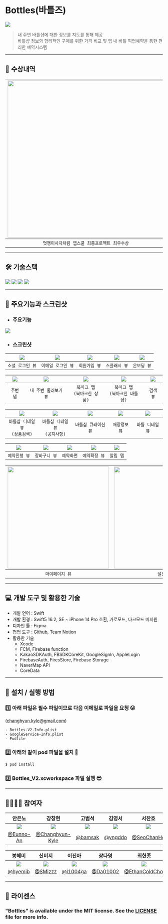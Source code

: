 # Bottles(바틀즈)
<img src = "https://user-images.githubusercontent.com/101093592/223049709-5b6e61a2-bfd3-4285-a7e5-8124b6663010.png">

> 내 주변 바틀샵에 대한 정보를 지도를 통해 제공 <br>
> 바틀샵 정보와 합리적인 구매를 위한 가격 비교 및 앱 내 바틀 픽업예약을 통한 편리한 예약시스템

---

## 🏅 수상내역
|<img width = 500 src = "https://media.discordapp.net/attachments/1013994100246192248/1082577506995023872/image.png">|<img width = 500 src = "https://user-images.githubusercontent.com/101093592/223365235-da8b4ee6-fb8c-4cf0-b2cb-13a87fffab34.png">|
|:---:|:---:|
|`멋쟁이사자처럼 앱스쿨 최종프로젝트 최우수상`|`멋쟁이사자처럼 앱스쿨 해커톤 대상`|

---

## 🛠️ 기술스택
<p align="leading">
  <img src="https://img.shields.io/badge/Swift-F05138?style=for-the-badge&logo=Swift&logoColor=white"/>
  <img src="https://img.shields.io/badge/SwiftUI-021B97?style=for-the-badge&logo=swift&logoColor=white"/>
  <img src="https://img.shields.io/badge/Firebase-FFCA28?style=for-the-badge&logo=Firebase&logoColor=white"/>
    <img src="https://img.shields.io/badge/UIKit-2396F3?style=for-the-badge&logo=uikit&logoColor=white"/>
</p>

---

## 📱 주요기능과 스크린샷
- ### 주요기능
<img src = "https://cdn.discordapp.com/attachments/1013994100246192248/1082557421173624852/image.png">

- ### 스크린샷

|<img src = "https://media.discordapp.net/attachments/1013994100246192248/1082564638304116736/simulator_screenshot_6608D6EA-F4AB-4C2E-B616-7AB65EE87870.png?width=324&height=702">|<img src = "https://media.discordapp.net/attachments/1013994100246192248/1082564638543196190/simulator_screenshot_26DB5CFA-2E28-4D54-B0B2-203CD5F53E7F.png?width=324&height=702">|<img src ="https://media.discordapp.net/attachments/1013994100246192248/1082564638820007976/simulator_screenshot_5B021C3E-83A2-4A9A-A36B-5E71AD869B78.png?width=324&height=702">|<img src = "https://media.discordapp.net/attachments/1013994100246192248/1082563388602863716/simulator_screenshot_73E3173E-761F-41E3-B670-D27B0C575EF1.png?width=324&height=702">|<img src = "https://media.discordapp.net/attachments/1013994100246192248/1082563460149301278/simulator_screenshot_5A710F46-CBF8-45B7-B898-7DABB9E25F0E.png?width=324&height=702">|
|:----:|:----:|:-----:|:----:|:-----:|
|`소셜 로그인 뷰`|`이메일 로그인 뷰`|`회원가입 뷰`|`스플래시 뷰`|`온보딩 뷰`|


|<img src = "https://media.discordapp.net/attachments/1013994100246192248/1082563527077802024/simulator_screenshot_1B9460DE-87F1-4CE7-9D78-FC110D2C3041.png?width=324&height=702">|<img src = "https://media.discordapp.net/attachments/1013994100246192248/1082563566919495721/simulator_screenshot_68351795-7CCB-480B-8553-48884CE5E38E.png?width=324&height=702">|<img src ="https://media.discordapp.net/attachments/1013994100246192248/1082563624113025105/simulator_screenshot_83C22661-74AD-40AE-BD35-8C77361D145C.png?width=324&height=702">|<img src = "https://media.discordapp.net/attachments/1013994100246192248/1082563643910144031/simulator_screenshot_6597E957-063D-4989-A600-A499A1404FA5.png?width=324&height=702">|<img src = "https://media.discordapp.net/attachments/1013994100246192248/1082563726093340754/simulator_screenshot_520D59EC-E46D-4A1D-9309-2CE39295C30C.png?width=324&height=702">|
|:----:|:----:|:-----:|:----:|:-----:|
|`주변 탭`|`내 주변 둘러보기 뷰`|`북마크 탭` <br> `(북마크한 상품)`|`북마크 탭` <br> `(북마크한 바틀샵)`|`검색 뷰`|


|<img src = "https://media.discordapp.net/attachments/1013994100246192248/1082564010194509844/simulator_screenshot_7F4F3EA9-61D9-4079-9178-FDDCB5E84A85.png?width=324&height=702">|<img src = "https://media.discordapp.net/attachments/1013994100246192248/1082564042683596883/simulator_screenshot_11A45A90-EAA9-4E6B-9253-6B6B17627990.png?width=324&height=702">|<img src ="https://media.discordapp.net/attachments/1013994100246192248/1082567615534354432/simulator_screenshot_C9F425C3-D628-4D13-B69C-6ADFA09A1B79.png?width=324&height=702">|<img src = "https://media.discordapp.net/attachments/1013994100246192248/1082567657699680256/simulator_screenshot_39899917-95F1-4DFC-9B17-F8C4388F5F22.png?width=324&height=702">|<img src = "https://media.discordapp.net/attachments/1013994100246192248/1082563927705124955/simulator_screenshot_17678F09-8416-4158-8F52-909F5EE63FC8.png?width=324&height=702">|
|:----:|:----:|:-----:|:----:|:-----:|
|`바틀샵 디테일 뷰` <br> `(상품검색)`|`바틀샵 디테일 뷰` <br> `(공지사항)`|`바틀샵 큐레이션 뷰`|`매장정보 뷰`|`바틀 디테일 뷰`|

|<img src = "https://media.discordapp.net/attachments/1013994100246192248/1082564180244176897/simulator_screenshot_0535182B-69DF-4BBF-8530-722159B99397.png">|<img src = "https://user-images.githubusercontent.com/101093592/228703696-37ceea9d-1f66-41b2-b07c-bebe075a9721.png">|<img src = "https://media.discordapp.net/attachments/1013994100246192248/1082564232467447848/simulator_screenshot_EE368388-85AD-4402-9600-0F30BCFFE817.png">|<img src = "https://media.discordapp.net/attachments/1013994100246192248/1082564265870889002/simulator_screenshot_F701E791-921F-4ECC-B71B-15B38E4B9622.png">|<img src = "https://media.discordapp.net/attachments/1013994100246192248/1082563800319938600/simulator_screenshot_F42275F4-7D2E-439E-94E8-E1E0EA007830.png">|
|:----:|:----:|:-----:|:----:|:-----:|
|`예약진행 뷰`|`장바구니 뷰`|`예약화면`|`예약확정 뷰`|`알림 탭`|

|<img width=324 src = "https://media.discordapp.net/attachments/1013994100246192248/1082563867995025428/simulator_screenshot_E1C10623-8371-4616-9C43-46B55EA75944.png?">|<img width=324 src = "https://media.discordapp.net/attachments/1013994100246192248/1082563868255068210/simulator_screenshot_39672B26-2F88-4DBE-A3A7-12C7A8697FF4.png?">|<img width=324 src = "https://media.discordapp.net/attachments/1013994100246192248/1082571285583900682/simulator_screenshot_78912670-900E-4B3E-BAB9-C8AD32D88535.png?">|<img width=324 src = "https://media.discordapp.net/attachments/1013994100246192248/1082574317788860436/image.png">|<img width=324 src = "https://media.discordapp.net/attachments/1013994100246192248/1082574402748682261/image.png">|
|:----:|:----:|:-----:|:----:|:-----:|
|`마이페이지 뷰`|`설정 뷰`|`예약내역`|`푸시알림`|`푸시알림 탭`|

---

## 💻 개발 도구 및 활용한 기술
- 개발 언어 : Swift
- 개발 환경 : Swift5 16.2, SE ~ iPhone 14 Pro 호환, 가로모드, 다크모드 미지원
- 디자인 툴 : Figma
- 협업 도구 : Github, Team Notion
- 활용한 기술
    - Xcode
    - FCM, Firebase function
    - KakaoSDKAuth, FBSDKCoreKit, GoogleSignIn, AppleLogin
    - FirebaseAuth, FiresStore, Firebase Storage
    - NaverMap API
    - CoreData
    
---

## 📓 설치 / 실행 방법

### 1️⃣ 아래 파일은 필수 파일이므로 다음 이메일로 파일을 요청 😝
(changhyun.kyle@gmail.com)
```
- Bottles-V2-Info.plist
- GoogleService-Info.plist
- Podfile
```

### 2️⃣ 아래와 같이 pod 파일을 설치 🤗
```sh
$ pod install
```

### 3️⃣ Bottles_V2.xcworkspace 파일 실행 😎

---

## 👨‍👩‍👦‍👦 참여자
|안은노|강창현|고범석|김영서|서찬호|
|:----:|:----:|:-----:|:----:|:-----:|
|<img src = "https://avatars.githubusercontent.com/u/33450365?v=4">|<img src = "https://avatars.githubusercontent.com/u/101093592?v=4">|<img src = "https://avatars.githubusercontent.com/u/114239407?v=4">|<img src = "https://avatars.githubusercontent.com/u/114224237?s=120&v=4">|<img src = "https://avatars.githubusercontent.com/u/102764542?s=120&v=4">|
|[@Eunno-An](https://github.com/Eunno-An)|[@Changhyun-Kyle](https://github.com/Changhyun-Kyle)|[@bamsak](https://github.com/bamsak)|[@yngddo](https://github.com/yngddo)|[@SeoChanHo](https://github.com/SeoChanHo)|

|봉혜미|신미지|이진아|장다영|최현종|
|:----:|:----:|:-----:|:----:|:-----:|
|<img src = "https://avatars.githubusercontent.com/u/98953443?v=4">|<img src = "https://avatars.githubusercontent.com/u/62836016?v=4">|<img src = "https://avatars.githubusercontent.com/u/55937627?v=4">|<img src = "https://avatars.githubusercontent.com/u/80445363?s=120&v=4">|<img src = "https://avatars.githubusercontent.com/u/108848166?v=4">|  
|[@hyemib](https://github.com/hyemib)|[@SMizzz](https://github.com/SMizzz)|[@l1004ga](https://github.com/l1004ga)|[@Da01002](https://github.com/Da01002)|[@EthanColdChoi](https://github.com/EthanColdChoi)|

---

## 📝 라이센스
### "Bottles" is available under the MIT license. See the [LICENSE](https://github.com/APPSCHOOL1-REPO/finalproject-bottles/blob/main/License) file for more info.
